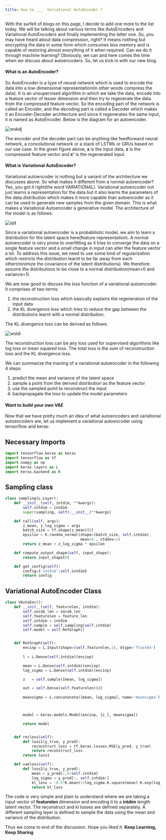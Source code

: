 ```yaml
---
title: How to ___  Variational AutoEncoder ?
---
```


With the surfeit of blogs on this page, I decide to add one more to the list today. We will be talking about various terms like AutoEncoders and Variational AutoEncoders and finally implementing the latter one. So, you may have heard about data compression, right? It means nothing but encrypting the data in some form which consumes less memory and is capable of restoring almost everything of it when required. Can we do it through machine learning? Obviously, we can and here comes the time when we discuss about autoencoders. So, let us kick in with our new blog.

#### What is an AutoEncoder?

So AutoEncoder is a type of neural network which is used to encode the data into a low-dimensional representation(in other words compress the data). It is an unsupervised algorithm in which we take the data, encode into a feature vector of lesser dimension and then try to regenerate the data from the compressed feature vector. So the encoding part of the network is called an Encoder, and the decoding part is called a Decoder which makes it an Encoder-Decoder architecture and since it regenerates the same input, it is named as AutoEncoder. Below is the diagram for an autoencoder.

![wskdj](https://lilianweng.github.io/lil-log/assets/images/autoencoder-architecture.png)

The encoder and the decoder part can be anything like feedforward neural network, a convolutional network or a stack of LSTMs or GRUs based on our use case. In the given figure above, **x** is the input data, **z** is the compressed feature vector and **x'** is the regenerated input.

#### What is Variational AutoEncoder?

Variational autoencoder is nothing but a variant of the architecture we discusses above. So what makes it different from a normal autoencoder? Yes, you got it right(the word VARIATIONAL). Variational autoencoder not just learns a representation for the data but it also learns the parameters of the data distribution which makes it more capable than autoencoder as it can be used to generate new samples from the given domain. This is what makes a Variational Autoencoder a generative model. The architecture of the model is as follows:

![sjd](https://fastforwardlabs.github.io/blog-images/miriam/imgs_code/vae.4.png)

Since a variational autoencoder is a probabilistic model, we aim to learn a distribution for the latent space here(feature representation). A normal autoencoder is very prone to overfitting as it tries to converge the data on a single feature vector and a small change in input can alter the feature vector a lot. To address this issue, we need to use some kind of regularization which restricts the distribution learnt to be far away from each other(minimize the covariance of the latent distributions). We therefore assume the distributions to be close to a normal distribution(mean=0 and variance=1). 

We are now good to discuss the loss function of a variational autoencoder. It comprises of two terms:

1. the reconstruction loss which basically explains the regeneration of the input data
2. the KL divergence loss which tries to reduce the gap between the distributions learnt with a normal distribution.

The KL divergence loss can be derived as follows:

![wsldi](https://1.bp.blogspot.com/-yuoHRwLSCO0/XoPAqAuaUEI/AAAAAAAAQ90/xhSlNsEaU9YMbKkBAh9_2ieSQltVDvoAgCLcBGAsYHQ/s1600/Screenshot%2B2020-04-01%2Bat%2B1.46.13%2BAM.png)

The reconstruction loss can be any loss used for supervised algorithms like log loss or mean squared loss.
The total loss is the sum of reconstruction loss and the KL divergence loss. 

We can summarize the training of a variational autoencoder in the following 4 steps:

1. predict the mean and variance of the latent space
2. sample a point from the derived distribution as the feature vector
3. use the sampled point to reconstruct the input
4. backpropagate the loss to update the model parameters

#### Want to build your own VAE

Now that we have pretty much an idea of what  autoencoders and variational autoencoders are, let us implement a variational autoencoder using tensorflow and keras:

## Necessary Imports

```python
import tensorflow.keras as keras
import tensorflow as tf
import numpy as np
import keras.layers as L
import keras.backend as K
```

## Sampling class

```python
class sampling(L.Layer):
    def __init__(self, intdim, **kwargs):
        self.intdim = intdim
        super(sampling, self).__init__(**kwargs)

    def call(self, args):
        z_mean, z_log_sigma = args
        batch_size = tf.shape(z_mean)[0]
        epsilon = K.random_normal(shape=(batch_size, self.intdim),
                                  mean=0., stddev=1)
        return z_mean + z_log_sigma * epsilon

    def compute_output_shape(self, input_shape):
        return input_shape[0]

    def get_config(self):
        config={'intdim':self.intdim}
        return config
```

## Variational AutoEncoder Class

```python
class VAutoEnc():
    def __init__(self, featurelen, intdim):
        self.vocab_len = vocab_len
        self.featurelen = feature_len
        self.intdim = intdim
        self.sample = self.sampling(self.intdim)
        self.model = self.RetGraph()


    def RetGraph(self):
        encinp = L.Input(shape=(self.featurelen,1), dtype='float64')
        
        l = L.Dense(self.intdim)(encinp)

        mean = L.Dense(self.intdim)(encinp)
        log_sigma = L.Dense(self.intdim)(encinp)

        z   = self.sample([mean, log_sigma])

        out = self.Dense(self.featurelen)(z)
        
        meansigma = L.concatenate([mean, log_sigma], name='meansigma')



        model = keras.models.Model(encinp, [z_l, meansigma])

        return model


    def recloss(self):
        def loss1(y_true, y_pred):
            reconstruct_loss = tf.keras.losses.MSE(y_pred, y_true)
            return reconstruct_loss
        return loss1

    def vaeloss(self):
        def loss2(y_true, y_pred):
            mean = y_pred[:,0:self.intdim]
            log_sigma = y_pred[:, self.intdim:]
            kl_loss = -0.5*K.mean(1+log_sigma-K.square(mean)-K.exp(log_sigma))
            return kl_loss

```


The code is very simple and plain to understand where we are taking a input vector of **featurelen** dimension and encoding it to a **intdim** length latent vector. The reconstruct and kl losses are defined separately. A different sampling layer is defined to sample the data using the mean and variance of the distribution. 

Thus we come to end of the discussion. Hope you liked it.
**Keep Learning, Keep Sharing**
